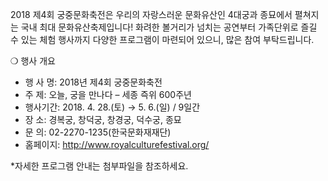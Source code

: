 2018 제4회 궁중문화축전은 우리의 자랑스러운 문화유산인 4대궁과 종묘에서 펼쳐지는 국내 최대 문화유산축제입니다! 화려한 볼거리가 넘치는 공연부터 가족단위로 즐길 수 있는 체험 행사까지 다양한 프로그램이 마련되어 있으니, 많은 참여 부탁드립니다.

❍ 행사 개요
  - 행 사 명: 2018년 제4회 궁중문화축전
  - 주 제: 오늘, 궁을 만나다 – 세종 즉위 600주년
  - 행사기간: 2018. 4. 28.(토) → 5. 6.(일) / 9일간
  - 장 소: 경복궁, 창덕궁, 창경궁, 덕수궁, 종묘
  - 문 의: 02-2270-1235(한국문화재재단)
  - 홈페이지: <http://www.royalculturefestival.org/>

*자세한 프로그램 안내는 첨부파일을 참조하세요.